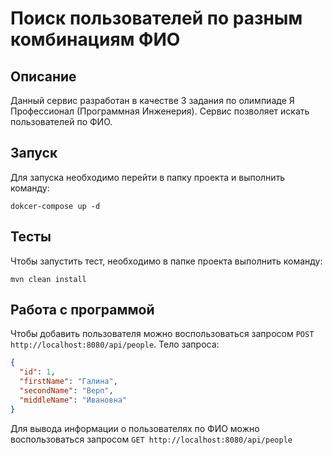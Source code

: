 # Поиск пользователей по разным комбинациям ФИО
## Описание
Данный сервис разработан в качестве 3 задания по олимпиаде Я Профессионал (Программная Инженерия).
Сервис позволяет искать пользователей по ФИО.

## Запуск
Для запуска необходимо перейти в папку проекта и выполнить команду:
```shell
dokcer-compose up -d
```

## Тесты
Чтобы запустить тест, необходимо в папке проекта выполнить команду:
```shell
mvn clean install
```

## Работа с программой
Чтобы добавить пользователя можно воспользоваться запросом `POST http://localhost:8080/api/people`. Тело запроса:

```json
{
  "id": 1,
  "firstName": "Галина",
  "secondName": "Верп",
  "middleName": "Ивановна"
}
```
Для вывода информации о пользователях по ФИО можно воспользоваться запросом `GET http://localhost:8080/api/people`